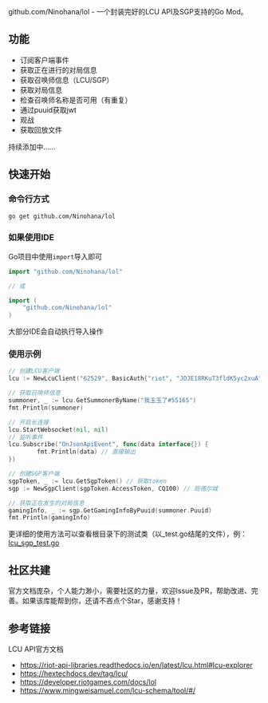 github.com/Ninohana/lol -  一个封装完好的LCU API及SGP支持的Go Mod。

## 功能

 - 订阅客户端事件
 - 获取正在进行的对局信息
 - 获取召唤师信息（LCU/SGP）
 - 获取对局信息
 - 检查召唤师名称是否可用（有重复）
 - 通过puuid获取jwt
 - 观战
 - 获取回放文件

持续添加中……

## 快速开始

### 命令行方式

```shell
go get github.com/Ninohana/lol
```

### 如果使用IDE

Go项目中使用`import`导入即可

```go
import "github.com/Ninohana/lol"

// 或

import (
	"github.com/Ninohana/lol"
)
```

大部分IDE会自动执行导入操作

### 使用示例

```go
// 创建LCU客户端
lcu := NewLcuClient("62529", BasicAuth{"riot", "JDJE18RKuT3fldK5yc2xuA"})

// 获取召唤师信息
summoner, _ := lcu.GetSummonerByName("我玉玉了#55165")
fmt.Println(summoner)

// 开启长连接
lcu.StartWebsocket(nil, nil)
// 监听事件
lcu.Subscribe("OnJsonApiEvent", func(data interface{}) {
		fmt.Println(data) // 直接输出
})

// 创建SGP客户端
sgpToken, _ := lcu.GetSgpToken() // 获取token
sgp := NewSgpClient(sgpToken.AccessToken, CQ100) // 班德尔城

// 获取正在发生的对局信息
gamingInfo, _ := sgp.GetGamingInfoByPuuid(summoner.Puuid)
fmt.Println(gamingInfo)
```

更详细的使用方法可以查看根目录下的测试类（以_test.go结尾的文件），例：[lcu_sgp_test.go](https://github.com/Ninohana/lol/blob/main/lcu_sgp_test.go)

## 社区共建

官方文档庞杂，个人能力渺小，需要社区的力量，欢迎Issue及PR，帮助改进、完善。如果该库能帮到你，还请不吝点个Star，感谢支持！

## 参考链接

LCU API官方文档

- https://riot-api-libraries.readthedocs.io/en/latest/lcu.html#lcu-explorer
- https://hextechdocs.dev/tag/lcu/
- https://developer.riotgames.com/docs/lol
- https://www.mingweisamuel.com/lcu-schema/tool/#/
